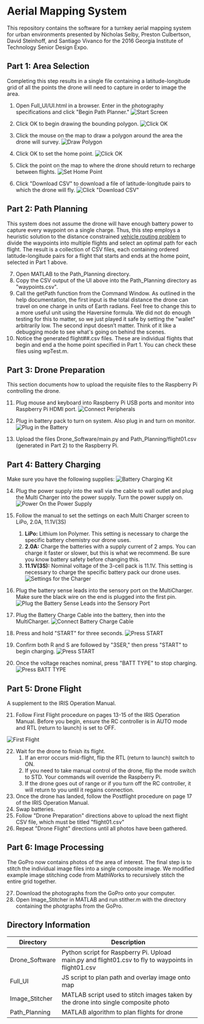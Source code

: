 # Aerial Mapping System
This repository contains the software for a turnkey aerial mapping system for urban environments presented by Nicholas Selby, Preston Culbertson, David Steinhoff, and Santiago Vivanco for the 2016 Georgia Institute of Technology Senior Design Expo.

## Part 1: Area Selection
Completing this step results in a single file containing a latitude-longitude grid of all the points the drone will need to capture in order to image the area.

1. Open Full_UI/UI.html in a browser. Enter in the photography specifications and click "Begin Path Planner."
![Start Screen](/images/ui_start.PNG)

2. Click OK to begin drawing the bounding polygon.
![Click OK](/images/ok_polygon.PNG)

3. Click the mouse on the map to draw a polygon around the area the drone will survey.
![Draw Polygon](/images/draw_polygon.PNG)

4. Click OK to set the home point.
![Click OK](/images/ok_home.PNG)

5. Click the point on the map to where the drone should return to recharge between flights.
![Set Home Point](/images/set_home.PNG)

6. Click "Download CSV" to download a file of latitude-longitude pairs to which the drone will fly.
![Click "Download CSV"](/images/download_csv.PNG)

## Part 2: Path Planning
This system does not assume the drone will have enough battery power to capture every waypoint on a single charge. Thus, this step employs a heuristic solution to the distance constrained [vehicle routing problem](https://en.wikipedia.org/wiki/Vehicle_routing_problem) to divide the waypoints into multiple flights and select an optimal path for each flight. The result is a collection of CSV files, each containing ordered latitude-longitude pairs for a flight that starts and ends at the home point, selected in Part 1 above.

7. Open MATLAB to the Path_Planning directory.
8. Copy the CSV output of the UI above into the Path_Planning directory as "waypoints.csv".
9. Call the getPath function from the Command Window. As outlined in the help documentation, the first input is the total distance the drone can travel on one charge in units of Earth radians. Feel free to change this to a more useful unit using the Haversine formula. We did not do enough testing for this to matter, so we just played it safe by setting the "wallet" arbitrarily low. The second input doesn’t matter. Think of it like a debugging mode to see what's going on behind the scenes.
10. Notice the generated flight##.csv files. These are individual flights that begin and end a the home point specified in Part 1. You can check these files using wpTest.m.

## Part 3: Drone Preparation
This section documents how to upload the requisite files to the Raspberry Pi controlling the drone.

11. Plug mouse and keyboard into Raspberry Pi USB ports and monitor into Raspberry Pi HDMI port.
![Connect Peripherals](/images/plug_in.jpg)

12. Plug in battery pack to turn on system. Also plug in and turn on monitor.
![Plug in the Battery](images/turn_on.PNG)

13. Upload the files Drone_Software/main.py and Path_Planning/flight01.csv (generated in Part 2) to the Raspberry Pi.

## Part 4: Battery Charging
Make sure you have the following supplies:
![Battery Charging Kit](/images/battery_supplies.PNG)

14. Plug the power supply into the wall via the cable to wall outlet and plug the Multi Charger into the power supply. Turn the power supply on.
![Power On the Power Supply](/images/plug_charger.jpg)

15. Follow the manual to set the settings on each Multi Charger screen to LiPo, 2.0A, 11.1V(3S)
	1. **LiPo:** Lithium Ion Polymer. This setting is necessary to charge the specific battery chemistry our drone uses.
	2. **2.0A:** Charge the batteries with a supply current of 2 amps. You can charge it faster or slower, but this is what we recommend. Be sure you know battery safety before changing this.
	3. **11.1V(3S):** Nominal voltage of the 3-cell pack is 11.1V. This setting is necessary to charge the specific battery pack our drone uses.
![Settings for the Charger](/images/charger_settings.jpg)

16. Plug the battery sense leads into the sensory port on the MultiCharger. Make sure the black wire on the end is plugged into the first pin.
![Plug the Battery Sense Leads into the Sensory Port](/images/ctrl_battery.PNG)

17. Plug the Battery Charge Cable into the battery, then into the MultiCharger.
![Connect Battery Charge Cable](/images/plug_battery.PNG)

18. Press and hold "START" for three seconds.
![Press START](/images/press_start.jpg)

19. Confirm both R and S are followed by "3SER," then press "START" to begin charging.
![Press START](/images/press_enter.jpg)

20. Once the voltage reaches nominal, press "BATT TYPE" to stop charging.
![Press BATT TYPE](/images/press_stop.jpg)

## Part 5: Drone Flight
A supplement to the IRIS Operation Manual.

21. Follow First Flight procedure on pages 13-15 of the IRIS Operation Manual. Before you begin, ensure the RC controller is in AUTO mode and RTL (return to launch) is set to OFF.

![First Flight](/images/ctrl_settings.jpg)

22. Wait for the drone to finish its flight.
	1. If an error occurs mid-flight, flip the RTL (return to launch) switch to ON. 
	2. If you need to take manual control of the drone, flip the mode switch to STD. Your commands will override the Raspberry Pi.
	3. If the drone goes out of range or if you turn off the RC controller, it will return to you until it regains connection.
23. Once the drone has landed, follow the Postflight procedure on page 17 of the IRIS Operation Manual.
24. Swap batteries.
25. Follow "Drone Preparation" directions above to upload the next flight CSV file, which must be titled "flight01.csv"
26. Repeat "Drone Flight" directions until all photos have been gathered.

## Part 6: Image Processing
The GoPro now contains photos of the area of interest. The final step is to stitch the individual image files into a single composite image. We modified example image stitching code from MathWorks to recursively stitch the entire grid together.

27. Download the photographs from the GoPro onto your computer.
28. Open Image_Stitcher in MATLAB and run stither.m with the directory containing the photgraphs from the GoPro.

## Directory Information
Directory      | Description
-------------- | -----------
Drone_Software | Python script for Raspberry Pi. Upload main.py and flight01.csv to fly to waypoints in flight01.csv
Full_UI        | JS script to plan path and overlay image onto map
Image_Stitcher | MATLAB script used to stitch images taken by the drone into single composite photo
Path_Planning  | MATLAB algorithm to plan flights for drone
